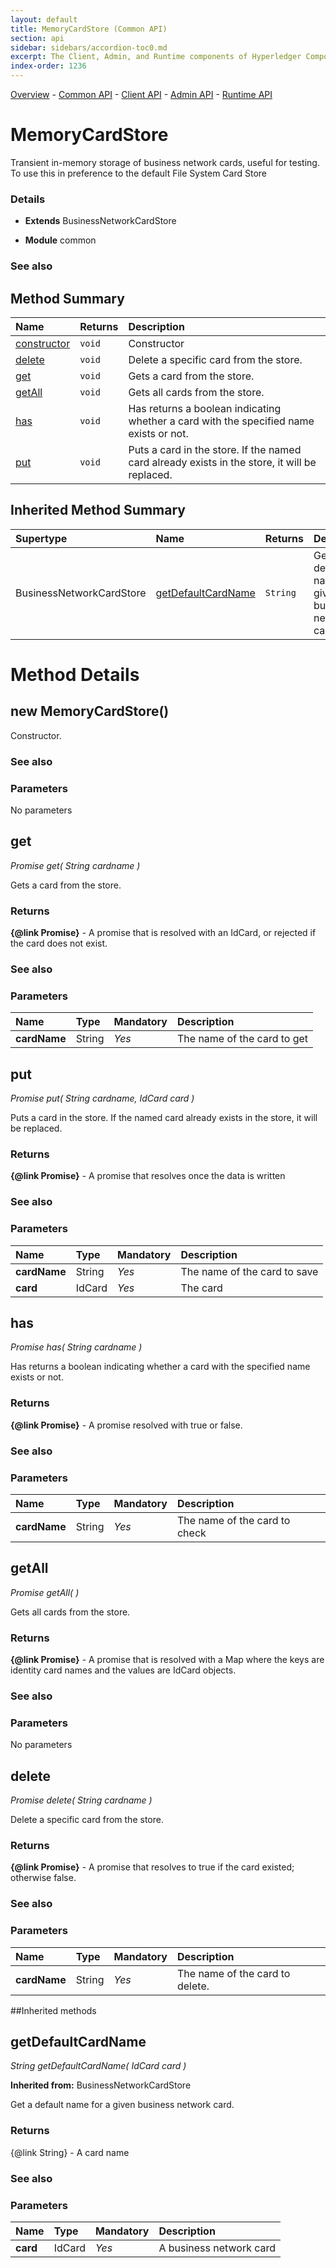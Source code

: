 ```yaml
---
layout: default
title: MemoryCardStore (Common API)
section: api
sidebar: sidebars/accordion-toc0.md
excerpt: The Client, Admin, and Runtime components of Hyperledger Composer
index-order: 1236
---
```

[Overview](api-doc-index)  -  [Common API](allData#common-api)  -  [Client API](allData#client-api)  -  [Admin API](allData#admin-api)  -  [Runtime API](allData#runtime-api)
# MemoryCardStore

Transient in-memory storage of business network cards, useful for testing.
To use this in preference to the default File System Card Store

### Details

- **Extends** BusinessNetworkCardStore

- **Module** common



### See also





## Method Summary
| Name | Returns | Description |
| :---- | :-------- | :----------- |
| [constructor](#constructor) | `void` | Constructor  |
| [delete](#delete) | `void` | Delete a specific card from the store.  |
| [get](#get) | `void` | Gets a card from the store.  |
| [getAll](#getall) | `void` | Gets all cards from the store.  |
| [has](#has) | `void` | Has returns a boolean indicating whether a card with the specified name exists or not.  |
| [put](#put) | `void` | Puts a card in the store. If the named card already exists in the store, it will be replaced.  |



## Inherited Method Summary
| Supertype | Name | Returns | Description |
| :-------- | :--- | :-------- | :----------- |
| BusinessNetworkCardStore |[getDefaultCardName](#getdefaultcardname) | `String` | Get a default name for a given business network card  |



# Method Details


## new MemoryCardStore()


Constructor.







### See also






### Parameters

No parameters









## get
_Promise get( String cardname )_


Gets a card from the store.





### Returns
**{@link Promise}** - A promise that is resolved with an IdCard, or rejected if the card does not exist.




### See also






### Parameters
| Name | Type | Mandatory | Description |
| :-----------  | :----------- | :----------- | :----------- |
|**cardName**| String |*Yes*|The name of the card to get|










## put
_Promise put( String cardname, IdCard card )_


Puts a card in the store. If the named card already exists in the store, it will be replaced.





### Returns
**{@link Promise}** - A promise that resolves once the data is written




### See also






### Parameters
| Name | Type | Mandatory | Description |
| :-----------  | :----------- | :----------- | :----------- |
|**cardName**| String |*Yes*|The name of the card to save|
|**card**| IdCard |*Yes*|The card|










## has
_Promise has( String cardname )_


Has returns a boolean indicating whether a card with the specified name exists or not.





### Returns
**{@link Promise}** - A promise resolved with true or false.




### See also






### Parameters
| Name | Type | Mandatory | Description |
| :-----------  | :----------- | :----------- | :----------- |
|**cardName**| String |*Yes*|The name of the card to check|










## getAll
_Promise getAll(  )_


Gets all cards from the store.





### Returns
**{@link Promise}** - A promise that is resolved with a Map where the keys are identity card names and the values are IdCard objects.




### See also






### Parameters

No parameters









## delete
_Promise delete( String cardname )_


Delete a specific card from the store.





### Returns
**{@link Promise}** - A promise that resolves to true if the card existed; otherwise false.




### See also






### Parameters
| Name | Type | Mandatory | Description |
| :-----------  | :----------- | :----------- | :----------- |
|**cardName**| String |*Yes*|The name of the card to delete.|








 

##Inherited methods




## getDefaultCardName
_String getDefaultCardName( IdCard card )_


**Inherited from:**  BusinessNetworkCardStore

Get a default name for a given business network card.





### Returns
{@link String} - A card name




### See also






### Parameters
| Name | Type | Mandatory | Description |
| :-----------  | :----------- | :----------- | :----------- |
|**card**| IdCard |*Yes*|A business network card|








 